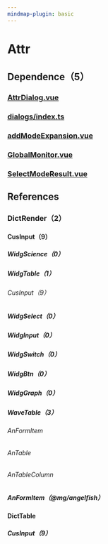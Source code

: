 ```yaml
---
mindmap-plugin: basic
---
```


# Attr

## Dependence（5）

### [AttrDialog.vue](/Users/gongyuqi/Desktop/Workspace/code/aquaman/applications/orca/src/engine/dialogs/AttrDialog.vue)

### [dialogs/index.ts](/Users/gongyuqi/Desktop/Workspace/code/aquaman/applications/orca/src/engine/dialogs/index.ts)

### [addModeExpansion.vue](/Users/gongyuqi/Desktop/Workspace/code/aquaman/applications/orca/src/modules/monitor/dialogs/addModeExpansion.vue)

### [GlobalMonitor.vue](/Users/gongyuqi/Desktop/Workspace/code/aquaman/applications/orca/src/modules/monitor/dialogs/GlobalMonitor.vue)

### [SelectModeResult.vue](/Users/gongyuqi/Desktop/Workspace/code/aquaman/applications/orca/src/modules/source/dialogs/SelectModeResult.vue)

## References

### DictRender（2）

#### CusInput（9）

##### WidgScience（0）

##### WidgTable（1）

###### CusInput（9）

##### WidgSelect（0）

##### WidgInput（0）

##### WidgSwitch（0）

##### WidgBtn（0）

##### WidgGraph（0）

##### WaveTable（3）

###### AnFormItem

###### AnTable 

###### AnTableColumn

##### AnFormItem（@mg/angelfish）

#### DictTable

##### CusInput（9）



